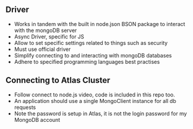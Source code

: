 ## Driver
- Works in tandem with the built in node.json BSON package to interact with the mongoDB server
- Async Driver, specific for JS
- Allow to set specific settings related to things such as security
- Must use official driver
- Simplify connecting to and interacting with mongoDB databases
- Adhere to specified programming languages best practises

## Connecting to Atlas Cluster
- Follow connect to node.js video, code is included in this repo too.
- An application should use a single MongoClient instance for all db requests
- Note the password is setup in Atlas, it is not the login password for my MongoDB account